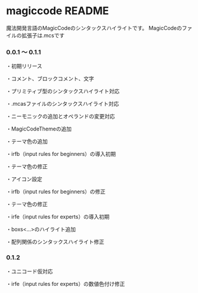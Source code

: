 # magiccode README

魔法開発言語のMagicCodeのシンタックスハイライトです。
MagicCodeのファイルの拡張子は.mcsです

### 0.0.1 ～ 0.1.1
・初期リリース

・コメント、ブロックコメント、文字

・プリミティブ型のシンタックスハイライト対応

・.mcasファイルのシンタックスハイライト対応

・ニーモニックの追加とオペランドの変更対応

・MagicCodeThemeの追加

・テーマ色の追加

・irfb（input rules for beginners）の導入初期

・テーマ色の修正

・アイコン設定

・irfb（input rules for beginners）の修正

・テーマ色の修正

・irfe（input rules for experts）の導入初期

・boxs<...>のハイライト追加

・配列関係のシンタックスハイライト修正

### 0.1.2

・ユニコード仮対応

・irfe（input rules for experts）の数値色付け修正
